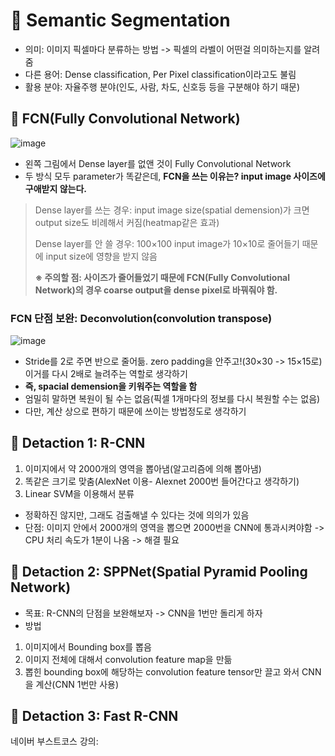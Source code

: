 # 🧨 Semantic Segmentation
* 의미: 이미지 픽셀마다 분류하는 방법 -> 픽셀의 라벨이 어떤걸 의미하는지를 알려줌
* 다른 용어: Dense classification, Per Pixel classification이라고도 불림
* 활용 분야: 자율주행 분야(인도, 사람, 차도, 신호등 등을 구분해야 하기 때문)

## 🧨 FCN(Fully Convolutional Network)
![image](https://user-images.githubusercontent.com/102525066/194119497-b736498b-bace-4eb9-8bbd-6f0e0a8c607a.png)

* 왼쪽 그림에서 Dense layer를 없앤 것이 Fully Convolutional Network
* 두 방식 모두 parameter가 똑같은데, **FCN을 쓰는 이유는? input image 사이즈에 구애받지 않는다.**
>
> Dense layer를 쓰는 경우: input image size(spatial demension)가 크면 output size도 비례해서 커짐(heatmap같은 효과)
> 
> Dense layer를 안 쓸 경우: 100×100 input image가 10×10로 줄어들기 때문에 input size에 영향을 받지 않음
> 
> **※ 주의할 점: 사이즈가 줄어들었기 때문에 FCN(Fully Convolutional Network)의 경우 coarse output을 dense pixel로 바꿔줘야 함.**

### FCN 단점 보완: Deconvolution(convolution transpose)
![image](https://user-images.githubusercontent.com/102525066/194113659-4b3d1e59-8944-4457-8909-83ee858f4ded.png)
* Stride를 2로 주면 반으로 줄어듦. zero padding을 안주고!(30×30 -> 15×15로) 이거를 다시 2배로 늘려주는 역할로 생각하기
* **즉, spacial demension을 키워주는 역할을 함**
* 엄밀히 말하면 복원이 될 수는 없음(픽셀 1개마다의 정보를 다시 복원할 수는 없음)
* 다만, 계산 상으로 편하기 때문에 쓰이는 방법정도로 생각하기

## 🧨 Detaction 1: R-CNN
1. 이미지에서 약 2000개의 영역을 뽑아냄(알고리즘에 의해 뽑아냄)
2. 똑같은 크기로 맞춤(AlexNet 이용- Alexnet 2000번 들어간다고 생각하기)
3. Linear SVM을 이용해서 분류

* 정확하진 않지만, 그래도 검출해낼 수 있다는 것에 의의가 있음
* 단점: 이미지 안에서 2000개의 영역을 뽑으면 2000번을 CNN에 통과시켜야함 -> CPU 처리 속도가 1분이 나옴 -> 해결 필요

## 🧨 Detaction 2: SPPNet(Spatial Pyramid Pooling Network)
* 목표: R-CNN의 단점을 보완해보자 -> CNN을 1번만 돌리게 하자
* 방법
1. 이미지에서 Bounding box를 뽑음
2. 이미지 전체에 대해서 convolution feature map을 만듦
3. 뽑힌 bounding box에 해당하는 convolution feature tensor만 끌고 와서 CNN을 계산(CNN 1번만 사용)

## 🧨 Detaction 3: Fast R-CNN


네이버 부스트코스 강의: 
